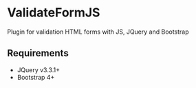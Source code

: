 # ValidateFormJS
Plugin for validation HTML forms with JS, JQuery and Bootstrap

## Requirements
* JQuery v3.3.1+
* Bootstrap 4+

